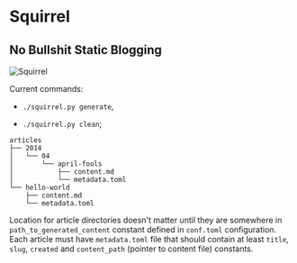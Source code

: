 # Squirrel

## No Bullshit Static Blogging

![Squirrel](http://i.imgur.com/ibp6Bhc.jpg)

Current commands:

* `./squirrel.py generate`,

* `./squirrel.py clean`;

~~~
articles
├── 2014
│   └── 04
│       └── april-fools
│           ├── content.md
│           └── metadata.toml
└── hello-world
    ├── content.md
    └── metadata.toml
~~~

Location for article directories doesn't matter until they are somewhere in
`path_to_generated_content` constant defined in `conf.toml` configuration. Each
article must have `metadata.toml` file that should contain at least `title`,
`slug`, `created` and `content_path` (pointer to content file) constants.
